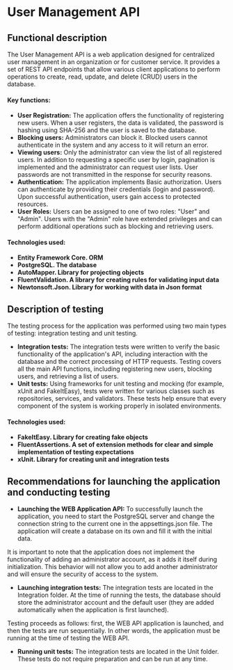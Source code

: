 # User Management API
## Functional description
The User Management API is a web application designed for centralized user management in an organization or for customer service. It provides a set of REST API endpoints that allow various client applications to perform operations to create, read, update, and delete (CRUD) users in the database.
#### Key functions:
- **User Registration:** 
The application offers the functionality of registering new users. When a user registers, the data is validated, the password is hashing using SHA-256 and the user is saved to the database.
- **Blocking users:**
Administrators can block it. Blocked users cannot authenticate in the system and any access to it will return an error.
- **Viewing users:**
Only the administrator can view the list of all registered users. In addition to requesting a specific user by login, pagination is implemented and the administrator can request user lists. User passwords are not transmitted in the response for security reasons.
- **Authentication:**
The application implements Basic authorization. Users can authenticate by providing their credentials (login and password). Upon successful authentication, users gain access to protected resources.
- **User Roles:**
Users can be assigned to one of two roles: "User" and "Admin". Users with the "Admin" role have extended privileges and can perform additional operations such as blocking and retrieving users.
#### Technologies used: 
- **Entity Framework Core. ORM** 
- **PostgreSQL. The database**
- **AutoMapper. Library for projecting objects**
- **FluentValidation. A library for creating rules for validating input data**
- **Newtonsoft.Json. Library for working with data in Json format**
## Description of testing
The testing process for the application was performed using two main types of testing: integration testing and unit testing.
- **Integration tests:**
The integration tests were written to verify the basic functionality of the application's API, including interaction with the database and the correct processing of HTTP requests. Testing covers all the main API functions, including registering new users, blocking users, and retrieving a list of users.
- **Unit tests:**
Using frameworks for unit testing and mocking (for example, xUnit and FakeItEasy), tests were written for various classes such as repositories, services, and validators. These tests help ensure that every component of the system is working properly in isolated environments.
#### Technologies used: 
- **FakeItEasy. Library for creating fake objects** 
- **FluentAssertions. A set of extension methods for clear and simple implementation of testing expectations**
- **xUnit. Library for creating unit and integration tests**
## Recommendations for launching the application and conducting testing
- **Launching the WEB Application API:**
To successfully launch the application, you need to start the PostgreSQL server and change the connection string to the current one in the appsettings.json file. The application will create a database on its own and fill it with the initial data. 

It is important to note that the application does not implement the functionality of adding an administrator account, as it adds it itself during initialization. This behavior will not allow you to add another administrator and will ensure the security of access to the system.
- **Launching integration tests:**
The integration tests are located in the Integration folder. At the time of running the tests, the database should store the administrator account and the default user (they are added automatically when the application is first launched).

Testing proceeds as follows: first, the WEB API application is launched, and then the tests are run sequentially. In other words, the application must be running at the time of testing the WEB API.
- **Running unit tests:**
The integration tests are located in the Unit folder. These tests do not require preparation and can be run at any time.
